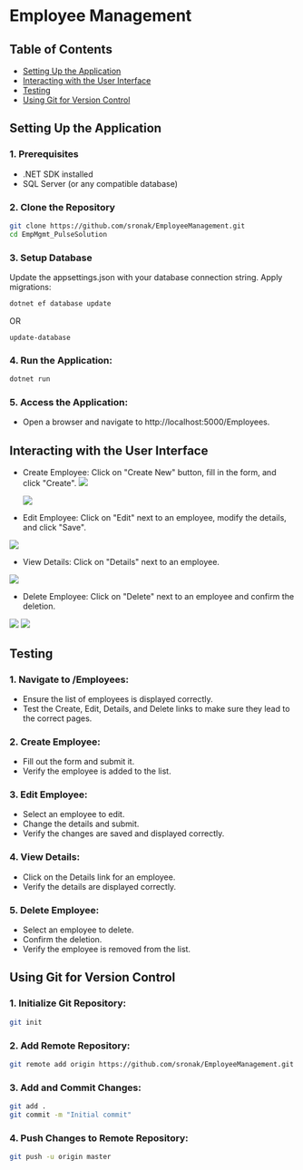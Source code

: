 # Employee Management

## Table of Contents
- [Setting Up the Application](#setting-up-the-application)
- [Interacting with the User Interface](#interacting-with-the-user-interface)
- [Testing](#testing)
- [Using Git for Version Control](#using-git-for-version-control)

## Setting Up the Application

### 1. Prerequisites
- .NET SDK installed
- SQL Server (or any compatible database)

### 2. Clone the Repository
```bash
git clone https://github.com/sronak/EmployeeManagement.git
cd EmpMgmt_PulseSolution
```

### 3. Setup Database
Update the appsettings.json with your database connection string.
Apply migrations:
```bash
dotnet ef database update
```
OR
```
update-database
```

### 4.	Run the Application:
```bash
dotnet run
```

### 5.	Access the Application:
-	Open a browser and navigate to http://localhost:5000/Employees.

## Interacting with the User Interface
-	Create Employee: Click on "Create New" button, fill in the form, and click "Create".
  ![](https://sronak.github.io/my-gallery/media/original/AlbumName/Create%20New.png)
 	
 	![](https://sronak.github.io/my-gallery/media/large/AlbumName/CreateNewFrom.png)
 	
-	Edit Employee: Click on "Edit" next to an employee, modify the details, and click "Save".
  
  ![](https://sronak.github.io/my-gallery/media/large/AlbumName/EditEmpDetail.png)
 	
-	View Details: Click on "Details" next to an employee.
  
  ![](https://sronak.github.io/my-gallery/media/large/AlbumName/EmpDetail.png)
  
-	Delete Employee: Click on "Delete" next to an employee and confirm the deletion.

  ![](https://sronak.github.io/my-gallery/media/large/AlbumName/DeleteEmp.png)
 	![](https://sronak.github.io/my-gallery/media/large/AlbumName/DeleteEmp2.png)

## Testing

### 1.	Navigate to /Employees:
-	Ensure the list of employees is displayed correctly.
-	Test the Create, Edit, Details, and Delete links to make sure they lead to the correct pages.
  
### 2.	Create Employee:
-	Fill out the form and submit it.
-	Verify the employee is added to the list.

### 3.	Edit Employee:
-	Select an employee to edit.
-	Change the details and submit.
-	Verify the changes are saved and displayed correctly.

### 4.	View Details:
-	Click on the Details link for an employee.
-	Verify the details are displayed correctly.

### 5.	Delete Employee:
-	Select an employee to delete.
-	Confirm the deletion.
-	Verify the employee is removed from the list.

## Using Git for Version Control

### 1.	Initialize Git Repository:
```bash
git init
```

### 2.	Add Remote Repository:
```bash
git remote add origin https://github.com/sronak/EmployeeManagement.git
```

### 3.	Add and Commit Changes:
```bash
git add .
git commit -m "Initial commit"
```

### 4.	Push Changes to Remote Repository:
```bash
git push -u origin master
```
